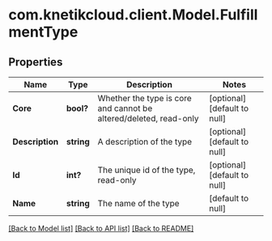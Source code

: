 # com.knetikcloud.client.Model.FulfillmentType
## Properties

Name | Type | Description | Notes
------------ | ------------- | ------------- | -------------
**Core** | **bool?** | Whether the type is core and cannot be altered/deleted, read-only | [optional] [default to null]
**Description** | **string** | A description of the type | [optional] [default to null]
**Id** | **int?** | The unique id of the type, read-only | [optional] [default to null]
**Name** | **string** | The name of the type | [default to null]

[[Back to Model list]](../README.md#documentation-for-models) [[Back to API list]](../README.md#documentation-for-api-endpoints) [[Back to README]](../README.md)

